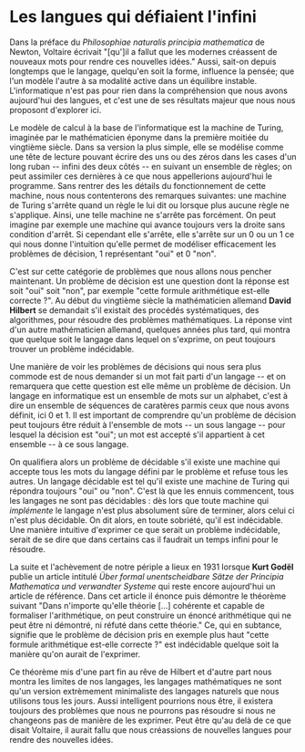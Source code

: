 Les langues qui défiaient l'infini
==================================

Dans la préface du _Philosophiae naturalis principia mathematica_ de Newton, Voltaire écrivait "[qu']il a fallut que les modernes créassent de nouveaux mots pour rendre ces nouvelles idées." Aussi, sait-on depuis longtemps que le langage, quelqu'en soit la forme, influence la pensée; que l'un modèle l'autre à sa modalité active dans un équilibre instable. L'informatique n'est pas pour rien dans la compréhension que nous avons aujourd'hui des langues, et c'est une de ses résultats majeur que nous nous proposont d'explorer ici.

Le modèle de calcul à la base de l'informatique est la machine de Turing, imaginée par le mathématicien éponyme dans la première moitiée du vingtième siècle. Dans sa version la plus simple, elle se modélise comme une tête de lecture pouvant écrire des uns ou des zéros dans les cases d'un long ruban -- infini des deux côtés -- en suivant un ensemble de règles; on peut assimiler ces dernières à ce que nous appellerions aujourd'hui le programme. Sans rentrer des les détails du fonctionnement de cette machine, nous nous contenterons des remarques suivantes: une machine de Turing s'arrête quand un règle le lui dit ou lorsque plus aucune règle ne s'applique. Ainsi, une telle machine ne s'arrête pas forcément. On peut imagine par exemple une machine qui avance toujours vers la droite sans condition d'arrêt. Si cependant elle s'arrête, elle s'arrête sur un 0 ou un 1 ce qui nous donne l'intuition qu'elle permet de modéliser efficacement les problèmes de décision, 1 représentant "oui" et 0 "non".

C'est sur cette catégorie de problèmes que nous allons nous pencher maintenant. Un problème de décision est une question dont la réponse est soit "oui" soit "non", par exemple "cette formule arithmétique est-elle correcte ?". Au début du vingtième siècle la mathématicien allemand **David Hilbert** se demandait s'il existait des procédés systématiques, des algorithmes, pour résoudre des problèmes mathématiques. La réponse vint d'un autre mathématicien allemand, quelques années plus tard, qui montra que quelque soit le langage dans lequel on s'exprime, on peut toujours trouver un problème indécidable.

Une manière de voir les problèmes de décisions qui nous sera plus commode est de nous demander si un mot fait parti d'un langage -- et on remarquera que cette question est elle même un problème de décision. Un langage en informatique est un ensemble de mots sur un alphabet, c'est à dire un ensemble de séquences de caratères parmis ceux que nous avons définit, ici 0 et 1. Il est important de comprendre qu'un problème de décision peut toujours être réduit à l'ensemble de mots -- un sous langage -- pour lesquel la décision est "oui"; un mot est accepté s'il appartient à cet ensemble -- à ce sous langage.

On qualifiera alors un problème de décidable s'il existe une machine qui accepte tous les mots du langage défini par le problème et refuse tous les autres. Un langage décidable est tel qu'il existe une machine de Turing qui répondra toujours "oui" ou "non". C'est là que les ennuis commencent, tous les langages ne sont pas décidables : dès lors que toute machine qui _implémente_ le langage n'est plus absolument sûre de terminer, alors celui ci n'est plus décidable. On dit alors, en toute sobriété, qu'il est indécidable. Une manière intuitive d'exprimer ce que serait un problème indécidable, serait de se dire que dans certains cas il faudrait un temps infini pour le résoudre.

La suite et l'achèvement de notre périple a lieux en 1931 lorsque **Kurt Godël** publie un article intitulé _Über formal unentscheidbare Sätze der Principia Mathematica und verwandter Systeme_ qui reste encore aujourd'hui un article de référence. Dans cet article il énonce puis démontre le théorème suivant "Dans n'importe qu'elle théorie [...] cohérente et capable de formaliser l'arithmétique, on peut construire un énoncé arithmétique qui ne peut être ni démontré, ni réfuté dans cette théorie." Ce, qui en subtance, signifie que le problème de décision pris en exemple plus haut "cette formule arithmétique est-elle correcte ?" est indécidable quelque soit la manière qu'on aurait de l'exprimer.

Ce théorème mis d'une part fin au rêve de Hilbert et d'autre part nous montra les limites de nos langages, les langages mathématiques ne sont qu'un version extrèmement minimaliste des langages naturels que nous utilisons tous les jours. Aussi intelligent pourrions nous être, il existera toujours des problèmes que nous ne pourrons pas résoudre si nous ne changeons pas de manière de les exprimer. Peut être qu'au delà de ce que disait Voltaire, il aurait fallu que nous créassions de nouvelles langues pour rendre des nouvelles idées.
